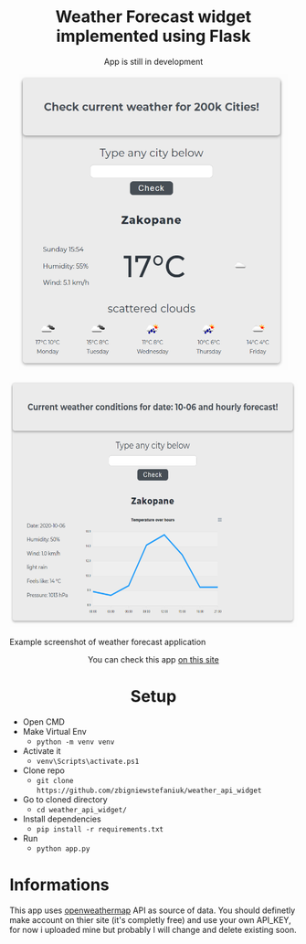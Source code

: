 <h1 align="center">Weather Forecast widget implemented using Flask
</h1>

<p style="text-align:center;"> App is still in development
</p>

<p align="center">
  <img width="470" height="518" src="https://github.com/zbigniewstefaniuk/weather_api_widget/blob/master/static/images/weatherapp.png">
</p>
<p align="center">
  <img width="606" height="433" src="https://github.com/zbigniewstefaniuk/weather_api_widget/blob/master/static/images/weatherapp_chart.png">
</p>
Example screenshot of weather forecast application
<p align="center"> You can check this app <a href="https://weather-cloudy9-app.herokuapp.com/"> on this site </a>
<h1 align="center">Setup</h1> 


- Open CMD
- Make Virtual Env
  - `python -m venv venv `
- Activate it
  - `venv\Scripts\activate.ps1`
- Clone repo 
  - `git clone https://github.com/zbigniewstefaniuk/weather_api_widget`
- Go to cloned directory
  - `cd weather_api_widget/`
- Install dependencies
  - `pip install -r requirements.txt`
- Run
  - `python app.py`

<h1>Informations</h1>
This app uses <a href="https://openweathermap.org/">openweathermap</a> API as source of data. You should definetly make account on thier site (it's completly free) and use your own API_KEY, for now i uploaded mine but probably I will change and delete existing soon.
